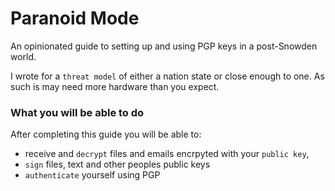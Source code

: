 # Paranoid Mode

An opinionated guide to setting up and using PGP keys in a post-Snowden world.

I wrote for a `threat model` of either a nation state or close enough to one. As such is may need more hardware than you expect. 

### **What you will be able to do**

After completing this guide you will be able to:

 - receive and `decrypt` files and emails encrpyted with your `public key`,
 - `sign` files, text and other peoples public keys
 - `authenticate` yourself using PGP

